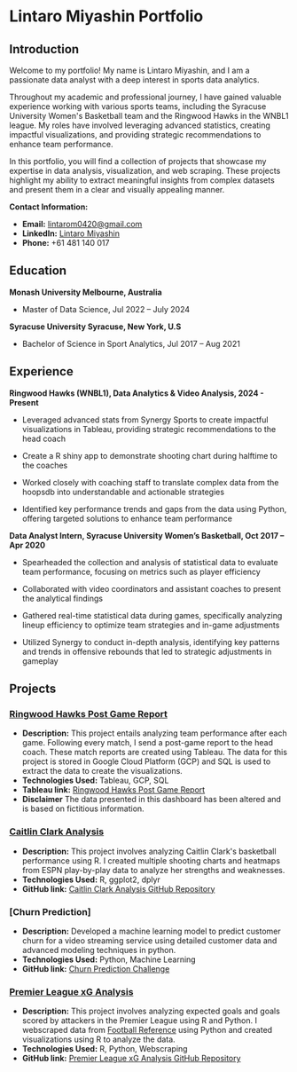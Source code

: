 # Lintaro Miyashin Portfolio

## Introduction

Welcome to my  portfolio! My name is Lintaro Miyashin, and I am a passionate data analyst with a deep interest in sports data analytics. 

Throughout my academic and professional journey, I have gained valuable experience working with various sports teams, including the Syracuse University Women's Basketball team and the Ringwood Hawks in the WNBL1 league. My roles have involved leveraging advanced statistics, creating impactful visualizations, and providing strategic recommendations to enhance team performance.

In this portfolio, you will find a collection of projects that showcase my expertise in data analysis, visualization, and web scraping. These projects highlight my ability to extract meaningful insights from complex datasets and present them in a clear and visually appealing manner.


**Contact Information:**
- **Email:** [lintarom0420@gmail.com](mailto:lintaro0420@gmail.com)
- **LinkedIn:** [Lintaro Miyashin](https://www.linkedin.com/in/lintaromiyashin/)
- **Phone:** +61 481 140 017

## Education 
**Monash University Melbourne, Australia**

- Master of Data Science, Jul 2022 – July 2024

**Syracuse University Syracuse, New York, U.S**

- Bachelor of Science in Sport Analytics, Jul 2017 – Aug 2021



## Experience 
**Ringwood Hawks (WNBL1), Data Analytics & Video Analysis, 2024 - Present**

- Leveraged advanced stats from Synergy Sports to create impactful visualizations in Tableau, providing strategic recommendations to the head coach
  
- Create a R shiny app to demonstrate shooting chart during halftime to the coaches

- Worked closely with coaching staff to translate complex data from the hoopsdb into understandable and actionable strategies

- Identified key performance trends and gaps from the data using Python, offering targeted solutions to enhance team performance

**Data Analyst Intern, Syracuse University Women’s Basketball, Oct 2017 – Apr 2020**

- Spearheaded the collection and analysis of statistical data to evaluate team performance, focusing on metrics such as player efficiency

- Collaborated with video coordinators and assistant coaches to present the analytical findings

- Gathered real-time statistical data during games, specifically analyzing lineup efficiency to optimize team strategies and in-game adjustments

- Utilized Synergy to conduct in-depth analysis, identifying key patterns and trends in offensive rebounds that led to strategic adjustments in gameplay
  
## Projects 

### [Ringwood Hawks Post Game Report](https://public.tableau.com/app/profile/lintaro.miyashin/viz/vsSandringham/vsSandringham)
- **Description:** This project entails analyzing team performance after each game. Following every match, I send a post-game report to the head coach. These match reports are created using Tableau. The data for this project is stored in Google Cloud Platform (GCP) and SQL is used to extract the data to create the visualizations.
- **Technologies Used:** Tableau, GCP, SQL 
- **Tableau link:** [Ringwood Hawks Post Game Report](https://public.tableau.com/app/profile/lintaro.miyashin6706/viz/post_game_report/Dashboard1)
- **Disclaimer** The data presented in this dashboard has been altered and is based on fictitious information. 


### [Caitlin Clark Analysis](https://www.linkedin.com/feed/update/urn:li:activity:7190848700036911104/)
- **Description:** This project involves analyzing Caitlin Clark's basketball performance using R. I created multiple shooting charts and heatmaps from ESPN play-by-play data to analyze her strengths and weaknesses.
- **Technologies Used:** R, ggplot2, dplyr
- **GitHub link:** [Caitlin Clark Analysis GitHub Repository](https://github.com/lintaro0420/caitlin_clark_analysis/tree/main)

### [Churn Prediction]
- **Description:** Developed a machine learning model to predict customer churn for a video streaming service using detailed customer data and advanced modeling techniques in python.
- **Technologies Used:** Python, Machine Learning 
- **GitHub link:** [Churn Prediction Challenge](https://github.com/lintaro0420/Churnprediction)


### [Premier League xG Analysis](https://www.linkedin.com/feed/update/urn:li:activity:7191967066210377728/)
- **Description:** This project involves analyzing expected goals and goals scored by attackers in the Premier League using R and Python. I webscraped data from [Football Reference](https://fbref.com/en/) using Python and created visualizations using R to analyze the data.
- **Technologies Used:** R, Python, Webscraping
- **GitHub link:** [Premier League xG Analysis GitHub Repository](https://github.com/lintaro0420/EPL-xG-Analysis/tree/main)



